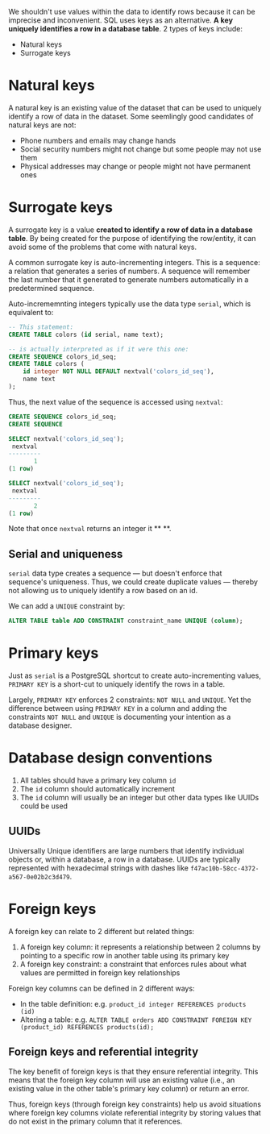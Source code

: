 We shouldn't use values within the data to identify rows because it can be imprecise and inconvenient. SQL uses keys as an alternative. **A key uniquely identifies a row in a database table**. 2 types of keys include:
- Natural keys
- Surrogate keys

# Natural keys

A natural key is an existing value of the dataset that can be used to uniquely identify a row of data in the dataset. Some seemlingly good candidates of natural keys are not:
- Phone numbers and emails may change hands
- Social security numbers might not change but some people may not use them
- Physical addresses may change or people might not have permanent ones

# Surrogate keys

A surrogate key is a value **created to identify a row of data in a database table**. By being created for the purpose of identifying the row/entity, it can avoid some of the problems that come with natural keys.

A common surrogate key is auto-incrementing integers. This is a sequence: a relation that generates a series of numbers. A sequence will remember the last number that it generated to generate numbers automatically in a predetermined sequence.

Auto-incrememnting integers typically use the data type `serial`, which is equivalent to:
```sql
-- This statement:
CREATE TABLE colors (id serial, name text);

-- is actually interpreted as if it were this one:
CREATE SEQUENCE colors_id_seq;
CREATE TABLE colors (
    id integer NOT NULL DEFAULT nextval('colors_id_seq'),
    name text
);
```

Thus, the next value of the sequence is accessed using `nextval`:
```sql
CREATE SEQUENCE colors_id_seq;
CREATE SEQUENCE

SELECT nextval('colors_id_seq');
 nextval
---------
       1
(1 row)

SELECT nextval('colors_id_seq');
 nextval
---------
       2
(1 row)
```
Note that once `nextval` returns an integer it ** **.

## Serial and uniqueness

`serial` data type creates a sequence — but doesn't enforce that sequence's uniqueness. Thus, we could create duplicate values — thereby not allowing us to uniquely identify a row based on an id.

We can add a `UNIQUE` constraint by:
```sql
ALTER TABLE table ADD CONSTRAINT constraint_name UNIQUE (column);
```

# Primary keys

Just as `serial` is a PostgreSQL shortcut to create auto-incrementing values, `PRIMARY KEY` is a short-cut to uniquely identify the rows in a table.

Largely, `PRIMARY KEY` enforces 2 constraints: `NOT NULL` and `UNIQUE`. Yet the difference between using `PRIMARY KEY` in a column and adding the constraints `NOT NULL` and `UNIQUE` is documenting your intention as a database designer.

# Database design conventions

1. All tables should have a primary key column `id`
2. The `id` column should automatically increment
3. The `id` column will usually be an integer but other data types like UUIDs could be used

## UUIDs

Universally Unique identifiers are large numbers that identify individual objects or, within a database, a row in a database. UUIDs are typically represented with hexadecimal strings with dashes like `f47ac10b-58cc-4372-a567-0e02b2c3d479`.

# Foreign keys

A foreign key can relate to 2 different but related things:
1. A foreign key column: it represents a relationship between 2 columns by pointing to a specific row in another table using its primary key
2. A foreign key constraint: a constraint that enforces rules about what values are permitted in foreign key relationships

Foreign key columns can be defined in 2 different ways:
- In the table definition: e.g. `product_id integer REFERENCES products (id)`
- Altering a table: e.g. `ALTER TABLE orders ADD CONSTRAINT FOREIGN KEY (product_id) REFERENCES products(id);`

## Foreign keys and referential integrity
The key benefit of foreign keys is that they ensure referential integrity. This means that the foreign key column will use an existing value (i.e., an existing value in the other table's primary key column) or return an error.

Thus, foreign keys (through  foreign key constraints) help us avoid situations where foreign key columns violate referential integrity by storing values that do not exist in the primary column that it references.